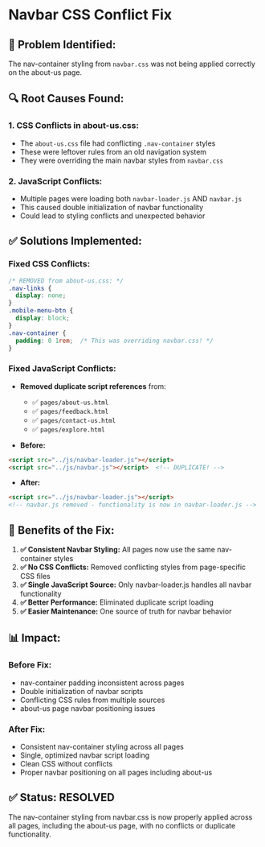 # Navbar CSS Conflict Fix

## 🐛 **Problem Identified:**
The nav-container styling from `navbar.css` was not being applied correctly on the about-us page.

## 🔍 **Root Causes Found:**

### 1. **CSS Conflicts in about-us.css:**
- The `about-us.css` file had conflicting `.nav-container` styles
- These were leftover rules from an old navigation system
- They were overriding the main navbar styles from `navbar.css`

### 2. **JavaScript Conflicts:**
- Multiple pages were loading both `navbar-loader.js` AND `navbar.js`
- This caused double initialization of navbar functionality
- Could lead to styling conflicts and unexpected behavior

## ✅ **Solutions Implemented:**

### **Fixed CSS Conflicts:**
```css
/* REMOVED from about-us.css: */
.nav-links {
  display: none;
}
.mobile-menu-btn {
  display: block;
}
.nav-container {
  padding: 0 1rem;  /* This was overriding navbar.css! */
}
```

### **Fixed JavaScript Conflicts:**
- **Removed duplicate script references** from:
  - ✅ `pages/about-us.html`
  - ✅ `pages/feedback.html`
  - ✅ `pages/contact-us.html`
  - ✅ `pages/explore.html`

- **Before:**
```html
<script src="../js/navbar-loader.js"></script>
<script src="../js/navbar.js"></script>  <!-- DUPLICATE! -->
```

- **After:**
```html
<script src="../js/navbar-loader.js"></script>
<!-- navbar.js removed - functionality is now in navbar-loader.js -->
```

## 🎯 **Benefits of the Fix:**

1. **✅ Consistent Navbar Styling:** All pages now use the same nav-container styles
2. **✅ No CSS Conflicts:** Removed conflicting styles from page-specific CSS files
3. **✅ Single JavaScript Source:** Only navbar-loader.js handles all navbar functionality
4. **✅ Better Performance:** Eliminated duplicate script loading
5. **✅ Easier Maintenance:** One source of truth for navbar behavior

## 📊 **Impact:**

### **Before Fix:**
- nav-container padding inconsistent across pages
- Double initialization of navbar scripts
- Conflicting CSS rules from multiple sources
- about-us page navbar positioning issues

### **After Fix:**
- Consistent nav-container styling across all pages
- Single, optimized navbar script loading
- Clean CSS without conflicts
- Proper navbar positioning on all pages including about-us

## ✅ **Status: RESOLVED**
The nav-container styling from navbar.css is now properly applied across all pages, including the about-us page, with no conflicts or duplicate functionality.
